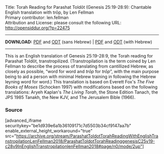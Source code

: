 <html>
<head></head>
<body>
Title: Torah Reading for Parashat Toldōt (Genesis 25:19-28:9): Chantable English translation with trōp, by Len Fellman<br />
Primary contributor: len.fellman<br />
Attribution and License: please consult the following URL: <a href="http://opensiddur.org/?p=22475">http://opensiddur.org/?p=22475</a>
<p />
<hr />

<style type="text/css" media="all">.printfriendly {display: none!important;}</style>

<strong>DOWNLOAD:</strong> <a href="https://archive.org/download/ParashatToldotTorahReadingWithEnglishTranstropilationLenFellman2018/ParashatToldotTorahReadinggenesisC25v19-c28v9InEnglishTranstropilationlenFellman2018-EnglishOnly.pdf">PDF</a> and <a href="https://archive.org/download/ParashatToldotTorahReadingWithEnglishTranstropilationLenFellman2018/ParashatToldotTorahReadinggenesisC25v19-c28v9InEnglishTranstropilationlenFellman2018-EnglishOnly.odt">ODT</a> (sans Hebrew) | <a href="https://archive.org/download/ParashatToldotTorahReadingWithEnglishTranstropilationLenFellman2018/ParashatToldotTorahReadinggenesisC25v19-c28v9InEnglishTranstropilationlenFellman2018.pdf">PDF</a> and <a href="https://archive.org/download/ParashatToldotTorahReadingWithEnglishTranstropilationLenFellman2018/ParashatToldotTorahReadinggenesisC25v19-c28v9InEnglishTranstropilationlenFellman2018.odt">ODT</a> (with Hebrew)

<hr />

This is an English translation of Genesis 25:19-28:9, the Torah reading for Parashat Toldōt, transtropilized. (Transtropilation is the term coined by Len Fellman to describe the process of translating from cantillized Hebrew, as closely as possible, “word for word and <em>trōp</em> for <em>trōp</em>”, with the main purpose being to aid a person with minimal Hebrew training in following the Hebrew leyning word for word.) This translation is based on Everett Fox's <em>The Five Books of Moses</em> (Schocken 1997) with modifications based on the following translations: Aryeh Kaplan's <em>The Living Torah</em>, the Stone Edition Tanach, the JPS 1985 Tanakh, the New KJV, and The Jerusalem Bible (1966).


<h3>Source</h3>

[advanced_iframe securitykey="be1d939e6a1b36109171c7d5503b34cf9147aa7b" enable_external_height_workaround="true" src="https://archive.org/stream/ParashatToldotTorahReadingWithEnglishTranstropilationLenFellman2018/ParashatToldotTorahReadinggenesisC25v19-c28v9InEnglishTranstropilationlenFellman2018#page/n0/mode/2up"]
</body>
</html>